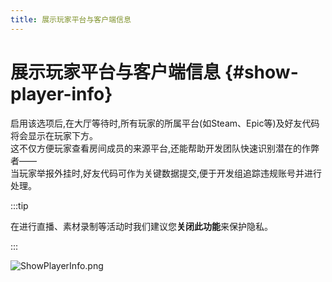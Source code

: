 ```yaml
---
title: 展示玩家平台与客户端信息
---
```

# 展示玩家平台与客户端信息 {#show-player-info}

启用该选项后,在大厅等待时,所有玩家的所属平台(如Steam、Epic等)及好友代码将会显示在玩家下方。\
这不仅方便玩家查看房间成员的来源平台,还能帮助开发团队快速识别潜在的作弊者——\
当玩家举报外挂时,好友代码可作为关键数据提交,便于开发组追踪违规账号并进行处理。

:::tip

在进行直播、素材录制等活动时我们建议您**关闭此功能**来保护隐私。

:::

![ShowPlayerInfo.png](https://api.xtreme.net.cn/Docs/FinalSuspect/Options/ShowPlayerInfo.png)
